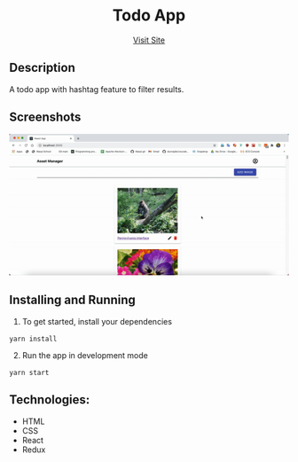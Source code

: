 <h1 align="center">Todo App</h1>

<p align="center"><a align="center" href="https://todo-app-4xucr1gw8.vercel.app/">Visit Site</a></p>

## Description
A todo app with hashtag feature to filter results.

## Screenshots

<p align="center">
  <img src="https://github.com/shreyas-shriyan/cdn/blob/master/assest-manager.gif?raw=true" alt="search" >
</p>

## Installing and Running

1. To get started, install your dependencies
```
yarn install
```

2. Run the app in development mode
```
yarn start
```

## Technologies:
- HTML
- CSS
- React
- Redux
